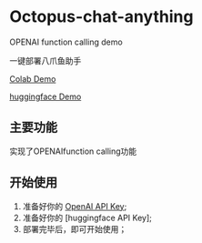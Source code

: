 # Octopus-chat-anything
OPENAI function calling demo

一键部署八爪鱼助手

[Colab Demo](https://colab.research.google.com/drive/1YZbTzctU-yxltD17ZO9nokph41MxXZjT?usp=sharing)

[huggingface Demo](https://huggingface.co/spaces/kellyxiaowei/Octopus_chat_anything_Public)


## 主要功能
实现了OPENAIfunction calling功能

## 开始使用

1. 准备好你的 [OpenAI API Key](https://platform.openai.com/account/api-keys);
2. 准备好你的 [huggingface API Key];
3. 部署完毕后，即可开始使用；

